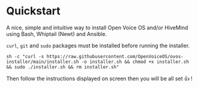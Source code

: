 # Quickstart

A nice, simple and intuitive way to install Open Voice OS and/or HiveMind using Bash, Whiptail (Newt) and Ansible.

`curl`, `git` and `sudo` packages must be installed before running the installer.

```shell
sh -c "curl -s https://raw.githubusercontent.com/OpenVoiceOS/ovos-installer/main/installer.sh -o installer.sh && chmod +x installer.sh && sudo ./installer.sh && rm installer.sh"
```

Then follow the instructions displayed on screen then you will be all set :thumbsup: !
